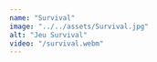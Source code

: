 ```yaml
---
name: "Survival"
image: "../../assets/Survival.jpg"
alt: "Jeu Survival"
video: "/survival.webm"
---
```

